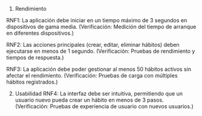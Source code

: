 1. Rendimiento

RNF1: La aplicación debe iniciar en un tiempo máximo de 3 segundos en dispositivos de gama media. (Verificación: Medición del tiempo de arranque en diferentes dispositivos.)

RNF2: Las acciones principales (crear, editar, eliminar hábitos) deben ejecutarse en menos de 1 segundo. (Verificación: Pruebas de rendimiento y tiempos de respuesta.)

RNF3: La aplicación debe poder gestionar al menos 50 hábitos activos sin afectar el rendimiento. (Verificación: Pruebas de carga con múltiples hábitos registrados.)

2. Usabilidad
RNF4: La interfaz debe ser intuitiva, permitiendo que un usuario nuevo pueda crear un hábito en menos de 3 pasos. (Verificación: Pruebas de experiencia de usuario con nuevos usuarios.)
